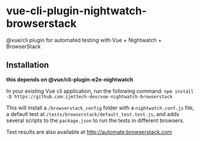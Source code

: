 # vue-cli-plugin-nightwatch-browserstack

@vue/cli plugin for automated testing with Vue + Nightwatch + BrowserStack

## Installation

**this depends on @vue/cli-plugin-e2e-nightwatch**

In your existing Vue cli application, run the following command:
`npm install -D https://github.com:ijettech-dev/vue-nightwatch-browserstack`

This will install a `/browserstack_config` folder with a `nightwatch.conf.js` file, a default test at `/tests/browserstack/default_test.test.js`, and adds several scripts to the `package.json` to run the tests in different browsers.


Test results are also available at http://automate.browserstack.com
